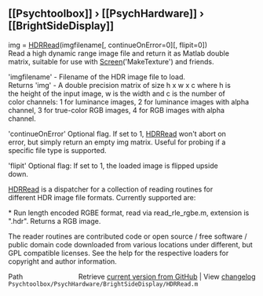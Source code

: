 ## [[Psychtoolbox]] &#8250; [[PsychHardware]] &#8250; [[BrightSideDisplay]]

img = [HDRRead](HDRRead)(imgfilename[, continueOnError=0][, flipit=0])  
Read a high dynamic range image file and return it as Matlab double  
matrix, suitable for use with [Screen](Screen)('MakeTexture') and friends.  
  
'imgfilename' - Filename of the HDR image file to load.  
Returns 'img' - A double precision matrix of size h x w x c where h is  
the height of the input image, w is the width and c is the number of  
color channels: 1 for luminance images, 2 for luminance images with alpha  
channel, 3 for true-color RGB images, 4 for RGB images with alpha  
channel.  
  
'continueOnError' Optional flag. If set to 1, [HDRRead](HDRRead) won't abort on  
error, but simply return an empty img matrix. Useful for probing if a  
specific file type is supported.  
  
'flipit' Optional flag: If set to 1, the loaded image is flipped upside  
down.  
  
[HDRRead](HDRRead) is a dispatcher for a collection of reading routines for  
different HDR image file formats. Currently supported are:  
  
\* Run length encoded RGBE format, read via read\_rle\_rgbe.m, extension is  
".hdr". Returns a RGB image.  
  
The reader routines are contributed code or open source / free software /  
public domain code downloaded from various locations under different, but  
GPL compatible licenses. See the help for the respective loaders for  
copyright and author information.  




<div class="code_header" style="text-align:right;">
  <span style="float:left;">Path&nbsp;&nbsp;</span> <span class="counter">Retrieve <a href=
  "https://raw.github.com/Psychtoolbox-3/Psychtoolbox-3/beta/Psychtoolbox/PsychHardware/BrightSideDisplay/HDRRead.m">current version from GitHub</a> | View <a href=
  "https://github.com/Psychtoolbox-3/Psychtoolbox-3/commits/beta/Psychtoolbox/PsychHardware/BrightSideDisplay/HDRRead.m">changelog</a></span>
</div>
<div class="code">
  <code>Psychtoolbox/PsychHardware/BrightSideDisplay/HDRRead.m</code>
</div>

